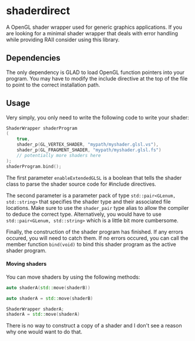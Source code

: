 # shaderdirect

A OpenGL shader wrapper used for generic graphics applications. If you are looking for a minimal shader wrapper that deals with error handling while 
providing RAII consider using this library.

## Dependencies

The only dependency is GLAD to load OpenGL function pointers into your program. You may have to modify the include directive at the top of the file 
to point to the correct installation path.

## Usage

Very simply, you only need to write the following code to write your shader:
```c++
ShaderWrapper shaderProgram
(
	true,
	shader_p(GL_VERTEX_SHADER, "mypath/myshader.glsl.vs"),
	shader_p(GL_FRAGMENT_SHADER, "mypath/myshader.glsl.fs")
	// potentially more shaders here
);
shaderProgram.bind();
```

The first parameter `enableExtendedGLSL` is a boolean that tells the shader class to parse the shader source code for #include directives.

The second parameter is a parameter pack of type `std::pair<GLenum, std::string>` that specifies the shader type and their associated 
file locations. Make sure to use the `shader_pair` type alias to allow the compiler to deduce the correct type. Alternatively, you would 
have to use `std::pair<GLenum, std::string>` which is a little bit more cumbersome. 

Finally, the construction of the shader program has finished. If any errors occured, you will need to catch them. If no errors occured,
you can call the member function `bind(void)` to bind this shader program as the active shader program.

#### Moving shaders

You can move shaders by using the following methods:

```c++
auto shaderA(std::move(shaderB))
```
```c++
auto shaderA = std::move(shaderB)
```
```c++
ShaderWrapper shaderA;
shaderA = std::move(shaderA)
```

There is no way to construct a copy of a shader and I don't see a reason why one would want to do that.